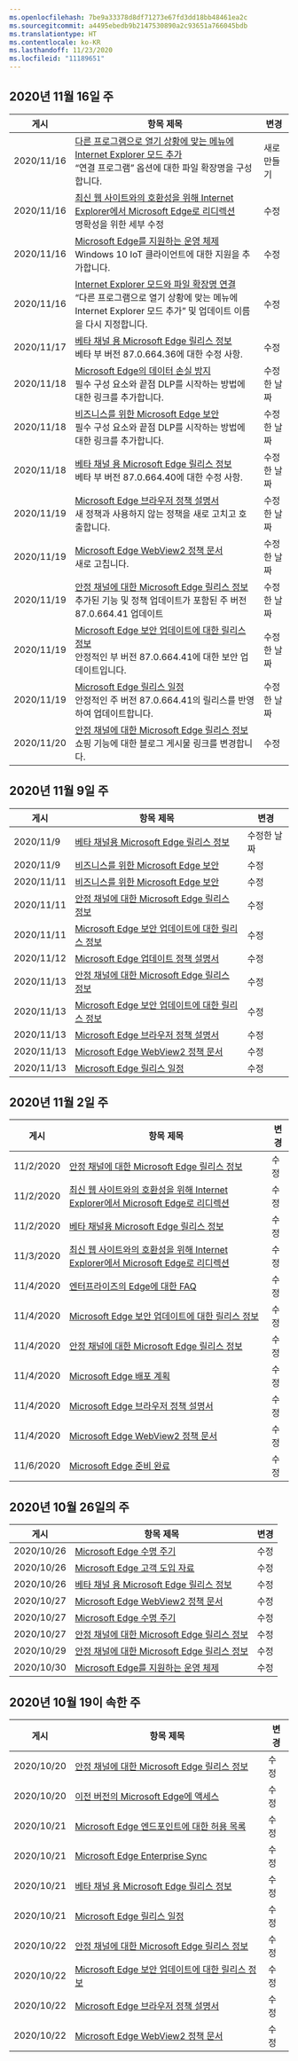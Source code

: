 ```yaml
---
ms.openlocfilehash: 7be9a33378d8df71273e67fd3dd18bb48461ea2c
ms.sourcegitcommit: a4495ebedb9b2147530890a2c93651a766045bdb
ms.translationtype: HT
ms.contentlocale: ko-KR
ms.lasthandoff: 11/23/2020
ms.locfileid: "11189651"
---
```

<!-- This file is generated automatically each week. Changes made to this file will be overwritten.-->

## 2020년 11월 16일 주

| 게시 |항목 제목 | 변경 |
|------|------------|--------|
| 2020/11/16 | [다른 프로그램으로 열기 상황에 맞는 메뉴에 Internet Explorer 모드 추가](/DeployEdge/edge-ie-mode-add-guidance-filetype-associations)<br>“연결 프로그램” 옵션에 대한 파일 확장명을 구성합니다. | 새로 만들기 |
| 2020/11/16 | [최신 웹 사이트와의 호환성을 위해 Internet Explorer에서 Microsoft Edge로 리디렉션](/DeployEdge/edge-learnmore-neededge)<br>명확성을 위한 세부 수정 | 수정 |
| 2020/11/16 | [Microsoft Edge를 지원하는 운영 체제](/DeployEdge/microsoft-edge-supported-operating-systems) <br>Windows 10 IoT 클라이언트에 대한 지원을 추가합니다.| 수정 |
| 2020/11/16 | [Internet Explorer 모드와 파일 확장명 연결](/DeployEdge/edge-ie-mode-add-guidance-filetype-associations)<br>“다른 프로그램으로 열기 상황에 맞는 메뉴에 Internet Explorer 모드 추가” 및 업데이트 이름을 다시 지정합니다. | 수정 |
| 2020/11/17 | [베타 채널 용 Microsoft Edge 릴리스 정보](/DeployEdge/microsoft-edge-relnote-beta-channel)<br>베타 부 버전 87.0.664.36에 대한 수정 사항.| 수정 |
| 2020/11/18 | [Microsoft Edge의 데이터 손실 방지](/DeployEdge/microsoft-edge-security-dlp)<br>필수 구성 요소와 끝점 DLP를 시작하는 방법에 대한 링크를 추가합니다. | 수정한 날짜 |
| 2020/11/18 | [비즈니스를 위한 Microsoft Edge 보안](/DeployEdge/ms-edge-security-for-business)<br>필수 구성 요소와 끝점 DLP를 시작하는 방법에 대한 링크를 추가합니다. | 수정한 날짜 |
| 2020/11/18 | [베타 채널 용 Microsoft Edge 릴리스 정보](/DeployEdge/microsoft-edge-relnote-beta-channel)<br>베타 부 버전 87.0.664.40에 대한 수정 사항.  | 수정한 날짜 |
| 2020/11/19 | [Microsoft Edge 브라우저 정책 설명서](/DeployEdge/microsoft-edge-policies)<br>새 정책과 사용하지 않는 정책을 새로 고치고 호출합니다. | 수정한 날짜 |
| 2020/11/19 | [Microsoft Edge WebView2 정책 문서](/DeployEdge/microsoft-edge-webview-policies)<br>새로 고칩니다. | 수정한 날짜 |
| 2020/11/19 | [안정 채널에 대한 Microsoft Edge 릴리스 정보](/DeployEdge/microsoft-edge-relnote-stable-channel)<br>추가된 기능 및 정책 업데이트가 포함된 주 버전 87.0.664.41 업데이트 | 수정한 날짜 |
| 2020/11/19 | [Microsoft Edge 보안 업데이트에 대한 릴리스 정보](/DeployEdge/microsoft-edge-relnotes-security)<br>안정적인 부 버전 87.0.664.41에 대한 보안 업데이트입니다. | 수정한 날짜 |
| 2020/11/19 | [Microsoft Edge 릴리스 일정](/DeployEdge/microsoft-edge-release-schedule)<br>안정적인 주 버전 87.0.664.41의 릴리스를 반영하여 업데이트합니다. | 수정한 날짜 |
| 2020/11/20 | [안정 채널에 대한 Microsoft Edge 릴리스 정보](/DeployEdge/microsoft-edge-relnote-stable-channel)<br>쇼핑 기능에 대한 블로그 게시물 링크를 변경합니다.  | 수정 |


## 2020년 11월 9일 주


| 게시 |항목 제목 | 변경 |
|------|------------|--------|
| 2020/11/9 | [베타 채널용 Microsoft Edge 릴리스 정보](/DeployEdge/microsoft-edge-relnote-beta-channel) | 수정한 날짜 |
| 2020/11/9 | [비즈니스를 위한 Microsoft Edge 보안](/DeployEdge/ms-edge-security-for-business) | 수정 |
| 2020/11/11 | [비즈니스를 위한 Microsoft Edge 보안](/DeployEdge/ms-edge-security-for-business) | 수정 |
| 2020/11/11 | [안정 채널에 대한 Microsoft Edge 릴리스 정보](/DeployEdge/microsoft-edge-relnote-stable-channel) | 수정 |
| 2020/11/11 | [Microsoft Edge 보안 업데이트에 대한 릴리스 정보](/DeployEdge/microsoft-edge-relnotes-security) | 수정 |
| 2020/11/12 | [Microsoft Edge 업데이트 정책 설명서](/DeployEdge/microsoft-edge-update-policies) | 수정 |
| 2020/11/13 | [안정 채널에 대한 Microsoft Edge 릴리스 정보](/DeployEdge/microsoft-edge-relnote-stable-channel) | 수정 |
| 2020/11/13 | [Microsoft Edge 보안 업데이트에 대한 릴리스 정보](/DeployEdge/microsoft-edge-relnotes-security) | 수정 |
| 2020/11/13 | [Microsoft Edge 브라우저 정책 설명서](/DeployEdge/microsoft-edge-policies) | 수정 |
| 2020/11/13 | [Microsoft Edge WebView2 정책 문서](/DeployEdge/microsoft-edge-webview-policies) | 수정 |
| 2020/11/13 | [Microsoft Edge 릴리스 일정](/DeployEdge/microsoft-edge-release-schedule) | 수정 |


## 2020년 11월 2일 주


| 게시 |항목 제목 | 변경 |
|------|------------|--------|
| 11/2/2020 | [안정 채널에 대한 Microsoft Edge 릴리스 정보](/DeployEdge/microsoft-edge-relnote-stable-channel) | 수정 |
| 11/2/2020 | [최신 웹 사이트와의 호환성을 위해 Internet Explorer에서 Microsoft Edge로 리디렉션](/DeployEdge/edge-learnmore-neededge) | 수정 |
| 11/2/2020 | [베타 채널용 Microsoft Edge 릴리스 정보](/DeployEdge/microsoft-edge-relnote-beta-channel) | 수정 |
| 11/3/2020 | [최신 웹 사이트와의 호환성을 위해 Internet Explorer에서 Microsoft Edge로 리디렉션](/DeployEdge/edge-learnmore-neededge) | 수정 |
| 11/4/2020 | [엔터프라이즈의 Edge에 대한 FAQ](/DeployEdge/faqs-edge-in-the-enterprise) | 수정 |
| 11/4/2020 | [Microsoft Edge 보안 업데이트에 대한 릴리스 정보](/DeployEdge/microsoft-edge-relnotes-security) | 수정 |
| 11/4/2020 | [안정 채널에 대한 Microsoft Edge 릴리스 정보](/DeployEdge/microsoft-edge-relnote-stable-channel) | 수정 |
| 11/4/2020 | [Microsoft Edge 배포 계획](/DeployEdge/deploy-edge-plan-deployment) | 수정 |
| 11/4/2020 | [Microsoft Edge 브라우저 정책 설명서](/DeployEdge/microsoft-edge-policies) | 수정 |
| 11/4/2020 | [Microsoft Edge WebView2 정책 문서](/DeployEdge/microsoft-edge-webview-policies) | 수정 |
| 11/6/2020 | [Microsoft Edge 준비 완료](/DeployEdge/deploy-edge-ready-for-edge) | 수정 |


## 2020년 10월 26일의 주


| 게시 |항목 제목 | 변경 |
|------|------------|--------|
| 2020/10/26 | [Microsoft Edge 수명 주기](/DeployEdge/microsoft-edge-support-lifecycle) | 수정 |
| 2020/10/26 | [Microsoft Edge 고객 도입 자료](/DeployEdge/microsoft-edge-customer-adoption-kit) | 수정 |
| 2020/10/26 | [베타 채널 용 Microsoft Edge 릴리스 정보](/DeployEdge/microsoft-edge-relnote-beta-channel) | 수정 |
| 2020/10/27 | [Microsoft Edge WebView2 정책 문서](/DeployEdge/microsoft-edge-webview-policies) | 수정 |
| 2020/10/27 | [Microsoft Edge 수명 주기](/DeployEdge/microsoft-edge-support-lifecycle) | 수정 |
| 2020/10/27 | [안정 채널에 대한 Microsoft Edge 릴리스 정보](/DeployEdge/microsoft-edge-relnote-stable-channel) | 수정 |
| 2020/10/29 | [안정 채널에 대한 Microsoft Edge 릴리스 정보](/DeployEdge/microsoft-edge-relnote-stable-channel) | 수정 |
| 2020/10/30 | [Microsoft Edge를 지원하는 운영 체제](/DeployEdge/microsoft-edge-supported-operating-systems) | 수정 |


## 2020년 10월 19이 속한 주


| 게시 |항목 제목 | 변경 |
|------|------------|--------|
| 2020/10/20 | [안정 채널에 대한 Microsoft Edge 릴리스 정보](/DeployEdge/microsoft-edge-relnote-stable-channel) | 수정 |
| 2020/10/20 | [이전 버전의 Microsoft Edge에 액세스](/DeployEdge/microsoft-edge-sysupdate-access-old-edge) | 수정 |
| 2020/10/21 | [Microsoft Edge 엔드포인트에 대한 허용 목록](/DeployEdge/microsoft-edge-security-endpoints) | 수정 |
| 2020/10/21 | [Microsoft Edge Enterprise Sync](/DeployEdge/microsoft-edge-enterprise-sync) | 수정 |
| 2020/10/21 | [베타 채널 용 Microsoft Edge 릴리스 정보](/DeployEdge/microsoft-edge-relnote-beta-channel) | 수정 |
| 2020/10/21 | [Microsoft Edge 릴리스 일정](/DeployEdge/microsoft-edge-release-schedule) | 수정 |
| 2020/10/22 | [안정 채널에 대한 Microsoft Edge 릴리스 정보](/DeployEdge/microsoft-edge-relnote-stable-channel) | 수정 |
| 2020/10/22 | [Microsoft Edge 보안 업데이트에 대한 릴리스 정보](/DeployEdge/microsoft-edge-relnotes-security) | 수정 |
| 2020/10/22 | [Microsoft Edge 브라우저 정책 설명서](/DeployEdge/microsoft-edge-policies) | 수정 |
| 2020/10/22 | [Microsoft Edge WebView2 정책 문서](/DeployEdge/microsoft-edge-webview-policies) | 수정 |
